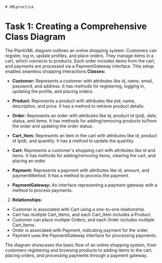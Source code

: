                                                                                        # UMLpractice

# Task 1: Creating a Comprehensive Class Diagram
The PlantUML diagram outlines an online shopping system. Customers can register, log in, update profiles, and place orders. They manage items in a cart, which connects to products. Each order includes items from the cart, and payments are processed via a PaymentGateway interface. This setup enables seamless shopping interactions
**Classes:**

- **Customer:** Represents a customer with attributes like id, name, email, password, and address. It has methods for registering, logging in, updating the profile, and placing orders.

- **Product:** Represents a product with attributes like pid, name, description, and price. It has a method to retrieve product details.

- **Order:** Represents an order with attributes like id, product id (pid), date, status, and items. It has methods for adding/removing products to/from the order and updating the order status.

- **Cart_Item:** Represents an item in the cart with attributes like id, product id (pid), and quantity. It has a method to update the quantity.

- **Cart:** Represents a customer's shopping cart with attributes like id and items. It has methods for adding/removing items, clearing the cart, and placing an order.

- **Payment:** Represents a payment with attributes like id, amount, and paymentMethod. It has a method to process the payment.

- **PaymentGateway:** An interface representing a payment gateway with a method to process payments.

2. **Relationships:**

- Customer is associated with Cart using a one-to-one relationship.
- Cart has multiple Cart_Items, and each Cart_Item includes a Product.
- Customer can place multiple Orders, and each Order includes multiple Cart_Items.
- Order is associated with Payment, indicating payment for the order.
- Payment uses the PaymentGateway interface for processing payments.

The diagram showcases the basic flow of an online shopping system, from customers registering and browsing products to adding items to the cart, placing orders, and processing payments through a payment gateway.
